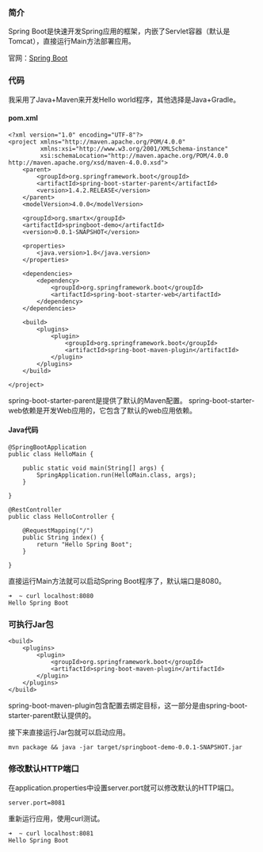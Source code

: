 ### 简介
Spring Boot是快速开发Spring应用的框架，内嵌了Servlet容器（默认是Tomcat），直接运行Main方法部署应用。

官网：[Spring Boot](http://projects.spring.io/spring-boot/)

### 代码
我采用了Java+Maven来开发Hello world程序，其他选择是Java+Gradle。

#### pom.xml
```
<?xml version="1.0" encoding="UTF-8"?>
<project xmlns="http://maven.apache.org/POM/4.0.0"
         xmlns:xsi="http://www.w3.org/2001/XMLSchema-instance"
         xsi:schemaLocation="http://maven.apache.org/POM/4.0.0 http://maven.apache.org/xsd/maven-4.0.0.xsd">
    <parent>
        <groupId>org.springframework.boot</groupId>
        <artifactId>spring-boot-starter-parent</artifactId>
        <version>1.4.2.RELEASE</version>
    </parent>
    <modelVersion>4.0.0</modelVersion>

    <groupId>org.smartx</groupId>
    <artifactId>springboot-demo</artifactId>
    <version>0.0.1-SNAPSHOT</version>

    <properties>
        <java.version>1.8</java.version>
    </properties>

    <dependencies>
        <dependency>
            <groupId>org.springframework.boot</groupId>
            <artifactId>spring-boot-starter-web</artifactId>
        </dependency>
    </dependencies>

    <build>
        <plugins>
            <plugin>
                <groupId>org.springframework.boot</groupId>
                <artifactId>spring-boot-maven-plugin</artifactId>
            </plugin>
        </plugins>
    </build>

</project>
```
spring-boot-starter-parent是提供了默认的Maven配置。
spring-boot-starter-web依赖是开发Web应用的，它包含了默认的web应用依赖。

#### Java代码
```
@SpringBootApplication
public class HelloMain {

    public static void main(String[] args) {
        SpringApplication.run(HelloMain.class, args);
    }

}

@RestController
public class HelloController {

    @RequestMapping("/")
    public String index() {
        return "Hello Spring Boot";
    }

}
```

直接运行Main方法就可以启动Spring Boot程序了，默认端口是8080。

```
➜  ~ curl localhost:8080
Hello Spring Boot
```

### 可执行Jar包
```
<build>
    <plugins>
        <plugin>
            <groupId>org.springframework.boot</groupId>
            <artifactId>spring-boot-maven-plugin</artifactId>
        </plugin>
    </plugins>
</build>
```
spring-boot-maven-plugin包含<executions>配置去绑定<repackage>目标，这一部分是由spring-boot-starter-parent默认提供的。

接下来直接运行Jar包就可以启动应用。

```
mvn package && java -jar target/springboot-demo-0.0.1-SNAPSHOT.jar
```

### 修改默认HTTP端口
在application.properties中设置server.port就可以修改默认的HTTP端口。

```
server.port=8081
```

重新运行应用，使用curl测试。

```
➜  ~ curl localhost:8081
Hello Spring Boot
```
